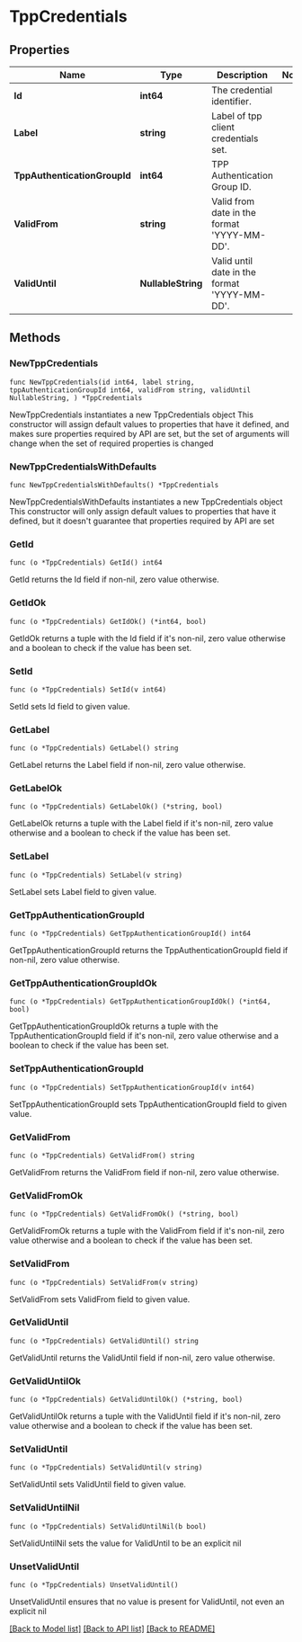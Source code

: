 # TppCredentials

## Properties

Name | Type | Description | Notes
------------ | ------------- | ------------- | -------------
**Id** | **int64** | The credential identifier. | 
**Label** | **string** | Label of tpp client credentials set. | 
**TppAuthenticationGroupId** | **int64** | TPP Authentication Group ID. | 
**ValidFrom** | **string** | Valid from date in the format &#39;YYYY-MM-DD&#39;. | 
**ValidUntil** | **NullableString** | Valid until date in the format &#39;YYYY-MM-DD&#39;. | 

## Methods

### NewTppCredentials

`func NewTppCredentials(id int64, label string, tppAuthenticationGroupId int64, validFrom string, validUntil NullableString, ) *TppCredentials`

NewTppCredentials instantiates a new TppCredentials object
This constructor will assign default values to properties that have it defined,
and makes sure properties required by API are set, but the set of arguments
will change when the set of required properties is changed

### NewTppCredentialsWithDefaults

`func NewTppCredentialsWithDefaults() *TppCredentials`

NewTppCredentialsWithDefaults instantiates a new TppCredentials object
This constructor will only assign default values to properties that have it defined,
but it doesn't guarantee that properties required by API are set

### GetId

`func (o *TppCredentials) GetId() int64`

GetId returns the Id field if non-nil, zero value otherwise.

### GetIdOk

`func (o *TppCredentials) GetIdOk() (*int64, bool)`

GetIdOk returns a tuple with the Id field if it's non-nil, zero value otherwise
and a boolean to check if the value has been set.

### SetId

`func (o *TppCredentials) SetId(v int64)`

SetId sets Id field to given value.


### GetLabel

`func (o *TppCredentials) GetLabel() string`

GetLabel returns the Label field if non-nil, zero value otherwise.

### GetLabelOk

`func (o *TppCredentials) GetLabelOk() (*string, bool)`

GetLabelOk returns a tuple with the Label field if it's non-nil, zero value otherwise
and a boolean to check if the value has been set.

### SetLabel

`func (o *TppCredentials) SetLabel(v string)`

SetLabel sets Label field to given value.


### GetTppAuthenticationGroupId

`func (o *TppCredentials) GetTppAuthenticationGroupId() int64`

GetTppAuthenticationGroupId returns the TppAuthenticationGroupId field if non-nil, zero value otherwise.

### GetTppAuthenticationGroupIdOk

`func (o *TppCredentials) GetTppAuthenticationGroupIdOk() (*int64, bool)`

GetTppAuthenticationGroupIdOk returns a tuple with the TppAuthenticationGroupId field if it's non-nil, zero value otherwise
and a boolean to check if the value has been set.

### SetTppAuthenticationGroupId

`func (o *TppCredentials) SetTppAuthenticationGroupId(v int64)`

SetTppAuthenticationGroupId sets TppAuthenticationGroupId field to given value.


### GetValidFrom

`func (o *TppCredentials) GetValidFrom() string`

GetValidFrom returns the ValidFrom field if non-nil, zero value otherwise.

### GetValidFromOk

`func (o *TppCredentials) GetValidFromOk() (*string, bool)`

GetValidFromOk returns a tuple with the ValidFrom field if it's non-nil, zero value otherwise
and a boolean to check if the value has been set.

### SetValidFrom

`func (o *TppCredentials) SetValidFrom(v string)`

SetValidFrom sets ValidFrom field to given value.


### GetValidUntil

`func (o *TppCredentials) GetValidUntil() string`

GetValidUntil returns the ValidUntil field if non-nil, zero value otherwise.

### GetValidUntilOk

`func (o *TppCredentials) GetValidUntilOk() (*string, bool)`

GetValidUntilOk returns a tuple with the ValidUntil field if it's non-nil, zero value otherwise
and a boolean to check if the value has been set.

### SetValidUntil

`func (o *TppCredentials) SetValidUntil(v string)`

SetValidUntil sets ValidUntil field to given value.


### SetValidUntilNil

`func (o *TppCredentials) SetValidUntilNil(b bool)`

 SetValidUntilNil sets the value for ValidUntil to be an explicit nil

### UnsetValidUntil
`func (o *TppCredentials) UnsetValidUntil()`

UnsetValidUntil ensures that no value is present for ValidUntil, not even an explicit nil

[[Back to Model list]](../README.md#documentation-for-models) [[Back to API list]](../README.md#documentation-for-api-endpoints) [[Back to README]](../README.md)



